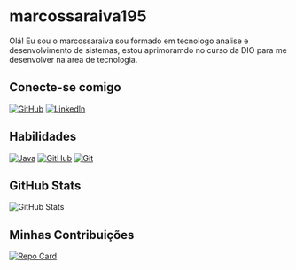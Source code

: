 # marcossaraiva195
Olá! Eu sou o marcossaraiva sou formado em tecnologo analise e desenvolvimento de sistemas, estou aprimoramdo no curso da DIO para me desenvolver na area
de tecnologia.

## Conecte-se comigo
[![GitHub](https://img.shields.io/badge/GitHub-0E76A8?style=for-the-badge&logo=github&logoColor=000)](https://github.com/marcossaraiva195)
[![Linkedln](https://img.shields.io/badge/linkedln-0E76A8?style=for-the-badge&logo=linkedln&logoColor=000)](www.linkedin.com/in/marcos-saraiva-20aa85150/)

## Habilidades

[![Java](https://img.shields.io/badge/Java-0E76A8?style=for-the-badge&logo=java&logoColor=000)](https://www.java.com/pt-BR/) 
[![GitHub](https://img.shields.io/badge/GitHub-0E76A8?style=for-the-badge&logo=github&logoColor=000)](https://docs.github.com/)
[![Git](https://img.shields.io/badge/Git-0E76A8?style=for-the-badge&logo=git&logoColor=000)](https://git-scm.com/doc) 

## GitHub Stats
![GitHub Stats](https://github-readme-stats.vercel.app/api?username=marcossaraiva195&theme=transparent&bg_color=0E76A8&border_color=000&show_icons=true&icon_color=fff&title_color=fff&text_color=fff&hide_title=true&hide=stars)

## Minhas Contribuições
[![Repo Card](https://github-readme-stats.vercel.app/api/pin/?username=marcossaraiva195&repo=dio-lab-open-source&bg_color=0E76A8&border_color=000&show_icons=true&icon_color=fff&title_color=fff&text_color=fff)](https://github.com/octoeli/dio-lab-open-source)
